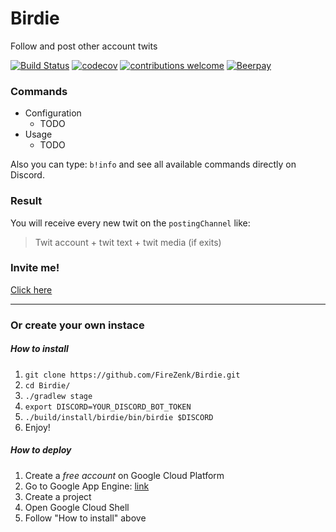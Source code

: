 # Birdie
Follow and post other account twits

[![Build Status](https://travis-ci.org/FireZenk/Birdie.svg?branch=develop)](https://travis-ci.org/FireZenk/HeyBirthday)
[![codecov](https://codecov.io/gh/FireZenk/Birdie/branch/develop/graph/badge.svg)](https://codecov.io/gh/FireZenk/HeyBirthday)
[![contributions welcome](https://img.shields.io/badge/contributions-welcome-brightgreen.svg?style=flat)](https://github.com/FireZenk/HeyBirthday/issues)
[![Beerpay](https://img.shields.io/beerpay/hashdog/scrapfy-chrome-extension.svg)](https://beerpay.io/FireZenk/HeyBirthday)

### Commands

- Configuration
    - TODO
- Usage
    - TODO

Also you can type: `b!info` and see all available commands directly on Discord.

### Result

You will receive every new twit on the `postingChannel` like:

> Twit account + twit text + twit media (if exits)

### Invite me!

[Click here](https://discordapp.com/oauth2/authorize?client_id=494788306052317194&scope=bot&permissions=0)

---

### Or create your own instace

##### How to install

1. `git clone https://github.com/FireZenk/Birdie.git`
2. `cd Birdie/`
2. `./gradlew stage`
3. `export DISCORD=YOUR_DISCORD_BOT_TOKEN`
5. `./build/install/birdie/bin/birdie $DISCORD`
6. Enjoy!

##### How to deploy

1. Create a *free account* on Google Cloud Platform
2. Go to Google App Engine: [link](https://console.cloud.google.com/projectselector/appengine/create?lang=java&st=true&_ga=2.99197598.-1421285151.1528186199)
3. Create a project
4. Open Google Cloud Shell
5. Follow "How to install" above
